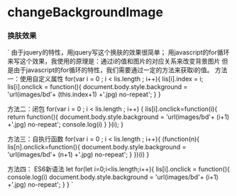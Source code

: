 # changeBackgroundImage
### 换肤效果
`
由于jquery的特性，用jquery写这个换肤的效果很简单；
用javascript的for循环来写这个效果，我使用的原理是：通过i的值和图片的对应关系来改变背景图片
但是由于javascript的for循环的特性，我们需要通过一定的方法来获取i的值。
方法一：使用自定义属性
	for(var i = 0 ; i < lis.length ; i++){
		lis[i].index = i;
		lis[i].onclick = function(){
			document.body.style.background = 'url(images/bd'+ (this.index+1) +'.jpg) no-repeat';
		}
	}
  
  方法二：闭包
	for(var i = 0 ; i < lis.length ; i++) {
	lis[i].onclick=function(i){
		return function(){
 			document.body.style.background = 'url(images/bd'+ (i+1) +'.jpg) no-repeat';
				console.log(i)
 		}
 	}(i);
 }
 
 方法三：自执行函数
	for(var i = 0 ; i < lis.length ; i++){
		(function(n){
			lis[n].onclick=function(){
				document.body.style.background = 'url(images/bd'+ (n+1) +'.jpg) no-repeat';
			}
		})(i)
	}
  
  方法四： ES6新语法 let
	for(let i=0;i<lis.length;i++){
		lis[i].onclick = function(){
			console.log(i)
			document.body.style.background = 'url(images/bd'+ (i+1) +'.jpg) no-repeat';
		}
	}
`
